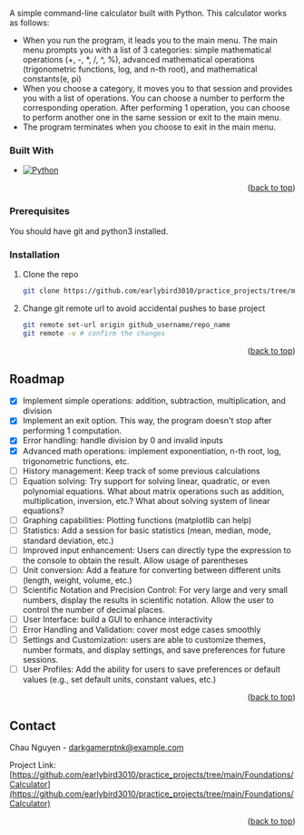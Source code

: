 <!-- ABOUT THE PROJECT -->
A simple command-line calculator built with Python. This calculator works as follows:
- When you run the program, it leads you to the main menu. The main menu prompts you with a list of 3 categories: simple mathematical operations (+, -, *, /, ^, %), advanced mathematical operations (trigonometric functions, log, and n-th root), and mathematical constants(e, pi)
- When you choose a category, it moves you to that session and provides you with a list of operations. You can choose a number to perform the corresponding operation. After performing 1 operation, you can choose to perform another one in the same session or exit to the main menu.
- The program terminates when you choose to exit in the main menu.

### Built With

* [![Python][Python]][Python-url]

<p align="right">(<a href="#readme-top">back to top</a>)</p>



<!-- GETTING STARTED -->
### Prerequisites
You should have git and python3 installed.

### Installation
1. Clone the repo
   ```sh
   git clone https://github.com/earlybird3010/practice_projects/tree/main/Foundations/Calculator
   ```
2. Change git remote url to avoid accidental pushes to base project
   ```sh
   git remote set-url origin github_username/repo_name
   git remote -v # confirm the changes
   ```

<p align="right">(<a href="#readme-top">back to top</a>)</p>



<!-- ROADMAP -->
## Roadmap

- [x] Implement simple operations: addition, subtraction, multiplication, and division
- [x] Implement an exit option. This way, the program doesn't stop after performing 1 computation.
- [x] Error handling: handle division by 0 and invalid inputs
- [x] Advanced math operations: implement exponentiation, n-th root, log, trigonometric functions, etc.
- [ ] History management: Keep track of some previous calculations
- [ ] Equation solving: Try support for solving linear, quadratic, or even polynomial equations. What about matrix operations such as addition, multiplication, inversion, etc.? What about solving system of linear equations?
- [ ] Graphing capabilities: Plotting functions (matplotlib can help)
- [ ] Statistics: Add a session for basic statistics (mean, median, mode, standard deviation, etc.)
- [ ] Improved input enhancement: Users can directly type the expression to the console to obtain the result. Allow usage of parentheses
- [ ] Unit conversion: Add a feature for converting between different units (length, weight, volume, etc.)
- [ ] Scientific Notation and Precision Control: For very large and very small numbers, display the results in scientific notation. Allow the user to control the number of decimal places.
- [ ] User Interface: build a GUI to enhance interactivity
- [ ] Error Handling and Validation: cover most edge cases smoothly
- [ ] Settings and Customization: users are able to customize themes, number formats, and display settings, and save preferences for future sessions.
- [ ] User Profiles: Add the ability for users to save preferences or default values (e.g., set default units, constant values, etc.)

<p align="right">(<a href="#readme-top">back to top</a>)</p>



<!-- CONTACT -->
## Contact

Chau Nguyen - darkgamerptnk@example.com

Project Link: [https://github.com/earlybird3010/practice_projects/tree/main/Foundations/Calculator](https://github.com/earlybird3010/practice_projects/tree/main/Foundations/Calculator)

<p align="right">(<a href="#readme-top">back to top</a>)</p>




<!-- MARKDOWN LINKS & IMAGES -->
<!-- https://www.markdownguide.org/basic-syntax/#reference-style-links -->
[Python]: https://img.shields.io/badge/python-3670A0?style=for-the-badge&logo=python&logoColor=ffdd54
[Python-url]: https://www.python.org/